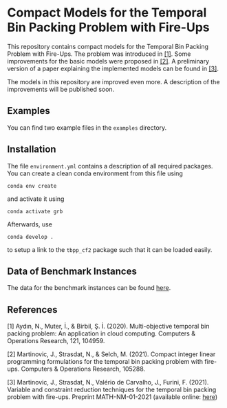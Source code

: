 # Compact Models for the Temporal Bin Packing Problem with Fire-Ups

This repository contains compact models for the Temporal Bin Packing Problem with Fire-Ups.
The problem was introduced in [[1]](#1).
Some improvements for the basic models were proposed in [[2]](#2).
A preliminary version of a paper explaining the implemented models can be found in [[3]](#3).

The models in this repository are improved even more. A description of the improvements will be published soon.

## Examples

You can find two example files in the `examples` directory.

## Installation

The file `environment.yml` contains a description of all required packages.
You can create a clean conda environment from this file using

```
conda env create
```

and activate it using

```
conda activate grb
```

Afterwards, use

```
conda develop .
```

to setup a link to the `tbpp_cf2` package such that it can be loaded easily.

## Data of Benchmark Instances

The data for the benchmark instances can be found [here](https://github.com/sibirbil/TemporalBinPacking).

## References

<a id="1">[1]</a>
Aydın, N., Muter, İ., & Birbil, Ş. İ. (2020). Multi-objective temporal bin packing problem: An application in cloud computing. Computers & Operations Research, 121, 104959.

<a id="2">[2]</a>
Martinovic, J., Strasdat, N., & Selch, M. (2021). Compact integer linear programming formulations for the temporal bin packing problem with fire-ups. Computers & Operations Research, 105288.

<a id="3">[3]</a>
Martinovic, J., Strasdat, N., Valério de Carvalho, J., Furini, F.  (2021). Variable and constraint reduction techniques for the temporal bin packing problem with fire-ups. Preprint MATH-NM-01-2021 (available online: [here](http://www.optimization-online.org/DB_HTML/2021/05/8404.html))

